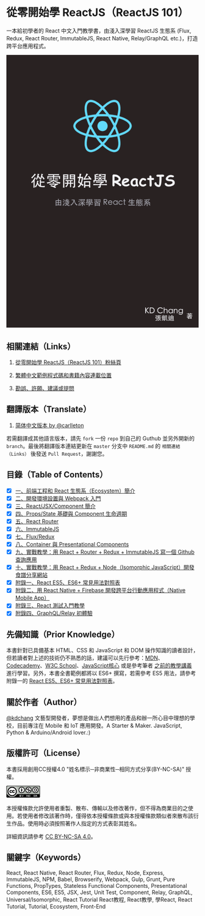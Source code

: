 # 從零開始學 ReactJS（ReactJS 101）
一本給初學者的 React 中文入門教學書，由淺入深學習 ReactJS 生態系 (Flux, Redux, React Router, ImmutableJS, React Native, Relay/GraphQL etc.)，打造跨平台應用程式。

![從零開始學 ReactJS（ReactJS 101）](./cover.png)

## 相關連結（Links）

1. [從零開始學 ReactJS（ReactJS 101）粉絲頁](https://www.facebook.com/reactjs101/)

2. [繁體中文範例程式碼和書籍內容連載位置](https://github.com/kdchang/reactjs101)

3. [勘誤、許願、建議或提問](https://github.com/kdchang/reactjs101/issues)

## 翻譯版本（Translate）

1. [简体中文版本 by @carlleton](https://github.com/carlleton/reactjs101/tree/zh-CN)

若需翻譯成其他語言版本，請先 `fork` 一份 `repo` 到自己的 Guthub 並另外開新的 `branch`。最後將翻譯版本連結更新在 `master` 分支中 `README.md` 的 `相關連結（Links）` 後發送 `Pull Request`，謝謝您。

## 目錄（Table of Contents）

- [X] [一、前端工程和 React 生態系（Ecosystem）簡介](https://github.com/kdchang/reactjs101/tree/master/Ch01)
- [X] [二、開發環境設置與 Webpack 入門](https://github.com/kdchang/reactjs101/tree/master/Ch02)
- [X] [三、React/JSX/Component 簡介](https://github.com/kdchang/reactjs101/tree/master/Ch03)
- [X] [四、Props/State 基礎與 Component 生命週期](https://github.com/kdchang/reactjs101/tree/master/Ch04) 
- [X] [五、React Router](https://github.com/kdchang/reactjs101/tree/master/Ch05)
- [X] [六、ImmutableJS](https://github.com/kdchang/reactjs101/tree/master/Ch06)
- [X] [七、Flux/Redux](https://github.com/kdchang/reactjs101/tree/master/Ch07) 
- [X] [八、Container 與 Presentational Components](https://github.com/kdchang/reactjs101/tree/master/Ch08)
- [X] [九、實戰教學：用 React + Router + Redux + ImmutableJS 寫一個 Github 查詢應用](https://github.com/kdchang/reactjs101/tree/master/Ch09)
- [X] [十、實戰教學：用 React + Redux + Node（Isomorphic JavaScript）開發食譜分享網站](https://github.com/kdchang/reactjs101/tree/master/Ch10)
- [X] [附錄一、React ES5、ES6+ 常見用法對照表](https://github.com/kdchang/reactjs101/tree/master/Appendix01)
- [X] [附錄二、用 React Native + Firebase 開發跨平台行動應用程式（Native Mobile App）](https://github.com/kdchang/reactjs101/tree/master/Appendix02)
- [X] [附錄三、React 測試入門教學](https://github.com/kdchang/reactjs101/tree/master/Appendix03)
- [X] [附錄四、GraphQL/Relay 初體驗](https://github.com/kdchang/reactjs101/tree/master/Appendix04)

## 先備知識（Prior Knowledge）
本書針對已具備基本 HTML、CSS 和 JavaScript 和 DOM 操作知識的讀者設計，但若讀者對上述的技術仍不熟悉的話，建議可以先行參考：[MDN](https://developer.mozilla.org/zh-TW/)、[Codecademy](https://www.codecademy.com/)、[W3C School](http://www.w3schools.com/)、[JavaScript核心](http://weizhifeng.net/javascript-the-core.html) 或是參考筆者 [之前的教學講義](http://kdchang.cc/web-programming-course/) 進行學習。另外，本書全書範例都將以 ES6+ 撰寫，若需參考 ES5 用法，請參考附錄一的 [React ES5、ES6+ 常見用法對照表](https://github.com/kdchang/reactjs101/tree/master/Appendix01)。

## 關於作者（Author）
[@kdchang](http://blog.kdchang.cc) 文藝型開發者，夢想是做出人們想用的產品和辦一所心目中理想的學校，目前專注在 Mobile 和 IoT 應用開發。A Starter & Maker. JavaScript, Python & Arduino/Android lover.:)

## 版權許可（License）
本書採用創用CC授權4.0 "姓名標示─非商業性─相同方式分享(BY-NC-SA)" 授權。

![從零開始學 ReactJS（ReactJS 101）](./cc-by-nc-sa.png)

本授權條款允許使用者重製、散布、傳輸以及修改著作，但不得為商業目的之使用。若使用者修改該著作時，僅得依本授權條款或與本授權條款類似者來散布該衍生作品。使用時必須按照著作人指定的方式表彰其姓名。

詳細資訊請參考 [CC BY-NC-SA 4.0](https://creativecommons.org/licenses/by-nc-sa/4.0/)。

## 關鍵字（Keywords）
React, React Native, React Router, Flux, Redux, Node, Express, ImmutableJS, NPM, Babel, Browserify, Webpack, Gulp, Grunt, Pure Functions, PropTypes, Stateless Functional Components, Presentational Components, ES6, ES5, JSX, Jest, Unit Test, Component, Relay, GraphQL, Universal/Isomorphic, React Tutorial React教程, React教學, 學React, React Tutorial, Tutorial, Ecosystem, Front-End
